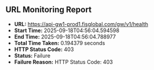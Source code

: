 ## URL Monitoring Report

- **URL:** https://api-gw1-prod1.fisglobal.com/gw/v1/health
- **Start Time:** 2025-09-18T04:56:04.594598
- **End Time:** 2025-09-18T04:56:04.788977
- **Total Time Taken:** 0.194379 seconds
- **HTTP Status Code:** 403
- **Status:** Failure
- **Failure Reason:** HTTP Status Code: 403
